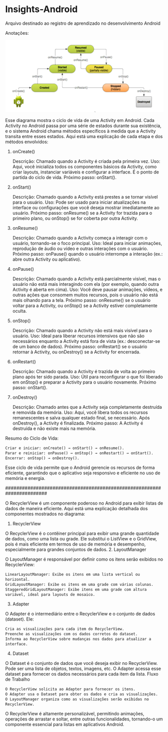 # Insights-Android
Arquivo destinado ao registro de aprendizado no desenvolvimento Android

Anotações:

<img src="lifycycle.png" alt="Texto alternativo" width="900"/>

Esse diagrama mostra o ciclo de vida de uma Activity em Android. Cada Activity no Android passa por uma série de estados durante sua existência, e o sistema Android chama métodos específicos à medida que a Activity transita entre esses estados. Aqui está uma explicação de cada etapa e dos métodos envolvidos:
1. onCreate()

    Descrição: Chamado quando a Activity é criada pela primeira vez.
    Uso: Aqui, você inicializa todos os componentes básicos da Activity, como criar layouts, instanciar variáveis e configurar a interface. É o ponto de partida do ciclo de vida.
    Próximo passo: onStart().

2. onStart()

    Descrição: Chamado quando a Activity está prestes a se tornar visível para o usuário.
    Uso: Pode ser usado para iniciar atualizações na interface ou configurações que você deseja mostrar imediatamente ao usuário.
    Próximo passo: onResume() se a Activity for trazida para o primeiro plano, ou onStop() se for coberta por outra Activity.

3. onResume()

    Descrição: Chamado quando a Activity começa a interagir com o usuário, tornando-se o foco principal.
    Uso: Ideal para iniciar animações, reprodução de áudio ou vídeo e outras interações com o usuário.
    Próximo passo: onPause() quando o usuário interrompe a interação (ex.: abre outra Activity ou aplicativo).

4. onPause()

    Descrição: Chamado quando a Activity está parcialmente visível, mas o usuário não está mais interagindo com ela (por exemplo, quando outra Activity é aberta em cima).
    Uso: Você deve pausar animações, vídeos, e outras ações que consomem muitos recursos, pois o usuário não está mais olhando para a tela.
    Próximo passo: onResume() se o usuário voltar para a Activity, ou onStop() se a Activity estiver completamente oculta.

5. onStop()

    Descrição: Chamado quando a Activity não está mais visível para o usuário.
    Uso: Ideal para liberar recursos intensivos que não são necessários enquanto a Activity está fora de vista (ex.: desconectar-se de um banco de dados).
    Próximo passo: onRestart() se o usuário retornar à Activity, ou onDestroy() se a Activity for encerrada.

6. onRestart()

    Descrição: Chamado quando a Activity é trazida de volta ao primeiro plano após ter sido parada.
    Uso: Útil para reconfigurar o que foi liberado em onStop() e preparar a Activity para o usuário novamente.
    Próximo passo: onStart().

7. onDestroy()

    Descrição: Chamado antes que a Activity seja completamente destruída e removida da memória.
    Uso: Aqui, você libera todos os recursos remanescentes e salva qualquer estado final, se necessário. Após onDestroy(), a Activity é finalizada.
    Próximo passo: A Activity é destruída e não existe mais na memória.

Resumo do Ciclo de Vida:

    Criar e iniciar: onCreate() → onStart() → onResume().
    Parar e reiniciar: onPause() → onStop() → onRestart() → onStart().
    Encerrar: onStop() → onDestroy().

Esse ciclo de vida permite que o Android gerencie os recursos de forma eficiente, garantindo que o aplicativo seja responsivo e eficiente no uso de memória e energia.






#######################################################################








O RecyclerView é um componente poderoso no Android para exibir listas de dados de maneira eficiente. Aqui está uma explicação detalhada dos componentes mostrados no diagrama:
1. RecyclerView

O RecyclerView é o contêiner principal para exibir uma grande quantidade de dados, como uma lista ou grade. Ele substitui o ListView e o GridView, pois é mais eficiente em termos de uso de memória e desempenho, especialmente para grandes conjuntos de dados.
2. LayoutManager

O LayoutManager é responsável por definir como os itens serão exibidos no RecyclerView:

    LinearLayoutManager: Exibe os itens em uma lista vertical ou horizontal.
    GridLayoutManager: Exibe os itens em uma grade com várias colunas.
    StaggeredGridLayoutManager: Exibe itens em uma grade com altura variável, ideal para layouts de mosaico.

3. Adapter

O Adapter é o intermediário entre o RecyclerView e o conjunto de dados (dataset). Ele:

    Cria as visualizações para cada item do RecyclerView.
    Preenche as visualizações com os dados corretos do dataset.
    Informa ao RecyclerView sobre mudanças nos dados para atualizar a interface.

4. Dataset

O Dataset é o conjunto de dados que você deseja exibir no RecyclerView. Pode ser uma lista de objetos, textos, imagens, etc. O Adapter acessa esse dataset para fornecer os dados necessários para cada item da lista.
Fluxo de Trabalho

    O RecyclerView solicita ao Adapter para fornecer os itens.
    O Adapter usa o Dataset para obter os dados e cria as visualizações.
    O LayoutManager organiza como as visualizações serão exibidas no RecyclerView.

O RecyclerView é altamente personalizável, permitindo animações, operações de arrastar e soltar, entre outras funcionalidades, tornando-o um componente essencial para listas em aplicativos Android.

